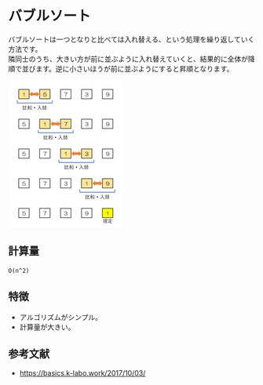 # バブルソート

バブルソートは一つとなりと比べては入れ替える、という処理を繰り返していく方法です。  
隣同士のうち、大きい方が前に並ぶように入れ替えていくと、結果的に全体が降順で並びます。逆に小さいほうが前に並ぶようにすると昇順となります。  

![バブルソート](../img/BubbleSort.png)  

## 計算量

```text
O(n^2)
```

## 特徴

- アルゴリズムがシンプル。
- 計算量が大きい。

## 参考文献

- <https://basics.k-labo.work/2017/10/03/>
